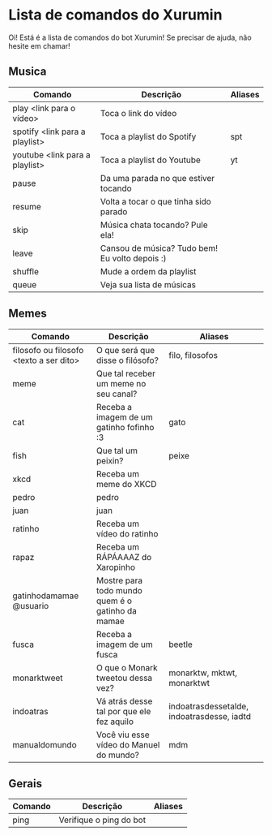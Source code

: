 # Lista de comandos do Xurumin

Oi! Está é a lista de comandos do bot Xurumin! Se precisar de ajuda, não hesite em chamar!

## Musica
| Comando | Descrição  | Aliases |
|--|--|--|
|play \<link para o vídeo>| Toca o link do vídeo | |
|spotify \<link para a playlist> | Toca a playlist do Spotify | spt |
|youtube \<link para a playlist> | Toca a playlist do Youtube| yt |
|pause| Da uma parada no que estiver tocando | |
|resume| Volta a tocar o que tinha sido parado | |
|skip| Música chata tocando? Pule ela! | |
|leave| Cansou de música? Tudo bem! Eu volto depois :) | |
|shuffle| Mude a ordem da playlist | |
|queue| Veja sua lista de músicas | |

## Memes
| Comando | Descrição  | Aliases |
|--|--|--|
|filosofo ou filosofo \<texto a ser dito>| O que será que disse o filósofo? | filo, filosofos |
|meme| Que tal receber um meme no seu canal? ||
|cat| Receba a imagem de um gatinho fofinho :3 | gato |
|fish| Que tal um peixin? | peixe |
|xkcd| Receba um meme do XKCD ||
|pedro| pedro ||
|juan| juan ||
|ratinho| Receba um vídeo do ratinho ||
|rapaz| Receba um RÁPÁAAAZ do Xaropinho ||
|gatinhodamamae @usuario| Mostre para todo mundo quem é o gatinho da mamae ||
|fusca| Receba a imagem de um fusca | beetle |
|monarktweet| O que o Monark tweetou dessa vez? | monarktw, mktwt, monarktwt |
|indoatras| Vá atrás desse tal por que ele fez aquilo | indoatrasdessetalde, indoatrasdesse, iadtd |
|manualdomundo| Você viu esse vídeo do Manuel do mundo? | mdm |

## Gerais
| Comando | Descrição  | Aliases |
|--|--|--|
|ping| Verifique o ping do bot | |